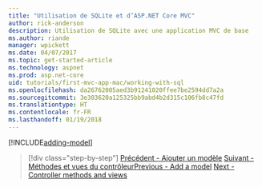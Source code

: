 ```yaml
---
title: "Utilisation de SQLite et d’ASP.NET Core MVC"
author: rick-anderson
description: Utilisation de SQLite avec une application MVC de base
ms.author: riande
manager: wpickett
ms.date: 04/07/2017
ms.topic: get-started-article
ms.technology: aspnet
ms.prod: asp.net-core
uid: tutorials/first-mvc-app-mac/working-with-sql
ms.openlocfilehash: da26762005aed3b91241020ffee7be2594dd7a2a
ms.sourcegitcommit: 3e303620a125325bb9abd4b2d315c106fb8c47fd
ms.translationtype: HT
ms.contentlocale: fr-FR
ms.lasthandoff: 01/19/2018
---
```

[!INCLUDE[adding-model](../../includes/mvc-intro/sql.md)]

>[!div class="step-by-step"]
<span data-ttu-id="bf5ff-103">[Précédent - Ajouter un modèle](adding-model.md)
[Suivant - Méthodes et vues du contrôleur](controller-methods-views.md)</span><span class="sxs-lookup"><span data-stu-id="bf5ff-103">[Previous - Add a model](adding-model.md)
[Next - Controller methods and views](controller-methods-views.md)</span></span>
